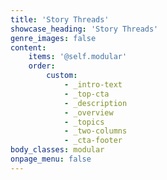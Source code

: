 ```yaml
---
title: 'Story Threads'
showcase_heading: 'Story Threads'
genre_images: false
content:
    items: '@self.modular'
    order:
        custom:
            - _intro-text
            - _top-cta
            - _description
            - _overview
            - _topics
            - _two-columns
            - _cta-footer
body_classes: modular
onpage_menu: false
---
```


